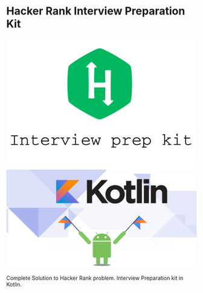 # Hacker Rank Interview Preparation Kit

![](images/hr.png)
![](images/kt.png)


Complete Solution to Hacker Rank problem. Interview Preparation kit in Kotlin.